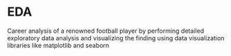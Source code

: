 # EDA
Career analysis of a renowned football player by performing detailed exploratory data analysis and visualizing the finding using data visualization libraries like matplotlib and seaborn

